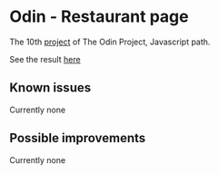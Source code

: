 # Odin - Restaurant page
The 10th [project](https://www.theodinproject.com/lessons/node-path-javascript-restaurant-page) of The Odin Project, Javascript path.

See the result [here](https://pinsonjulien.github.io/odin-restaurant-page/)

## Known issues
Currently none

## Possible improvements
Currently none